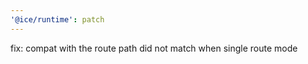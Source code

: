 ```yaml
---
'@ice/runtime': patch
---
```


fix: compat with the route path did not match when single route mode
